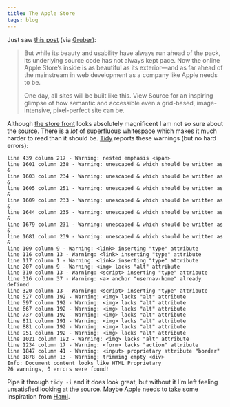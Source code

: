 ```yaml
---
title: The Apple Store
tags: blog
---
```


Just saw [this post](http://www.zeldman.com/2007/09/27/something-new-at-apple-store/) (via [Gruber](http://daringfireball.net/)):

> But while its beauty and usability have always run ahead of the pack, its underlying source code has not always kept pace. Now the online Apple Store’s inside is as beautiful as its exterior—and as far ahead of the mainstream in web development as a company like Apple needs to be.
>
> One day, all sites will be built like this. View Source for an inspiring glimpse of how semantic and accessible even a grid-based, image-intensive, pixel-perfect site can be.

Although [the store front](http://store.apple.com/) looks absolutely magnificent I am not so sure about the source. There is a _lot_ of superfluous whitespace which makes it much harder to read than it should be. [Tidy](http://wincent.dev/wiki/Tidy) reports these warnings (but no hard errors):

    line 439 column 217 - Warning: nested emphasis <span>
    line 1601 column 238 - Warning: unescaped & which should be written as &
    line 1603 column 234 - Warning: unescaped & which should be written as &
    line 1605 column 251 - Warning: unescaped & which should be written as &
    line 1609 column 233 - Warning: unescaped & which should be written as &
    line 1644 column 235 - Warning: unescaped & which should be written as &
    line 1679 column 231 - Warning: unescaped & which should be written as &
    line 1681 column 239 - Warning: unescaped & which should be written as &
    line 109 column 9 - Warning: <link> inserting "type" attribute
    line 116 column 13 - Warning: <link> inserting "type" attribute
    line 117 column 1 - Warning: <link> inserting "type" attribute
    line 207 column 9 - Warning: <img> lacks "alt" attribute
    line 310 column 13 - Warning: <script> inserting "type" attribute
    line 316 column 37 - Warning: <a> anchor "usernav-home" already defined
    line 320 column 13 - Warning: <script> inserting "type" attribute
    line 527 column 192 - Warning: <img> lacks "alt" attribute
    line 597 column 192 - Warning: <img> lacks "alt" attribute
    line 667 column 192 - Warning: <img> lacks "alt" attribute
    line 737 column 192 - Warning: <img> lacks "alt" attribute
    line 811 column 191 - Warning: <img> lacks "alt" attribute
    line 881 column 192 - Warning: <img> lacks "alt" attribute
    line 951 column 192 - Warning: <img> lacks "alt" attribute
    line 1021 column 192 - Warning: <img> lacks "alt" attribute
    line 1234 column 17 - Warning: <form> lacks "action" attribute
    line 1847 column 41 - Warning: <input> proprietary attribute "border"
    line 1878 column 13 - Warning: trimming empty <div>
    Info: Document content looks like HTML Proprietary
    26 warnings, 0 errors were found!

Pipe it through `tidy -i` and it does look great, but without it I'm left feeling unsatisfied looking at the source. Maybe Apple needs to take some inspiration from [Haml](http://wincent.dev/wiki/Haml).
